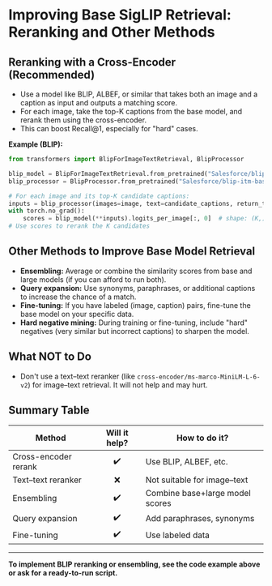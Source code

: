 # Improving Base SigLIP Retrieval: Reranking and Other Methods

## Reranking with a Cross-Encoder (Recommended)
- Use a model like BLIP, ALBEF, or similar that takes both an image and a caption as input and outputs a matching score.
- For each image, take the top-K captions from the base model, and rerank them using the cross-encoder.
- This can boost Recall@1, especially for "hard" cases.

**Example (BLIP):**
```python
from transformers import BlipForImageTextRetrieval, BlipProcessor

blip_model = BlipForImageTextRetrieval.from_pretrained("Salesforce/blip-itm-base-coco").to(device)
blip_processor = BlipProcessor.from_pretrained("Salesforce/blip-itm-base-coco")

# For each image and its top-K candidate captions:
inputs = blip_processor(images=image, text=candidate_captions, return_tensors="pt", padding=True).to(device)
with torch.no_grad():
    scores = blip_model(**inputs).logits_per_image[:, 0]  # shape: (K,)
# Use scores to rerank the K candidates
```

## Other Methods to Improve Base Model Retrieval
- **Ensembling:** Average or combine the similarity scores from base and large models (if you can afford to run both).
- **Query expansion:** Use synonyms, paraphrases, or additional captions to increase the chance of a match.
- **Fine-tuning:** If you have labeled (image, caption) pairs, fine-tune the base model on your specific data.
- **Hard negative mining:** During training or fine-tuning, include "hard" negatives (very similar but incorrect captions) to sharpen the model.

## What NOT to Do
- Don't use a text–text reranker (like `cross-encoder/ms-marco-MiniLM-L-6-v2`) for image–text retrieval. It will not help and may hurt.

## Summary Table
| Method                | Will it help? | How to do it?                        |
|-----------------------|:-------------:|--------------------------------------|
| Cross-encoder rerank  |      ✔️       | Use BLIP, ALBEF, etc.                |
| Text–text reranker    |      ❌       | Not suitable for image–text          |
| Ensembling            |      ✔️       | Combine base+large model scores      |
| Query expansion       |      ✔️       | Add paraphrases, synonyms            |
| Fine-tuning           |      ✔️       | Use labeled data                     |

---

**To implement BLIP reranking or ensembling, see the code example above or ask for a ready-to-run script.** 